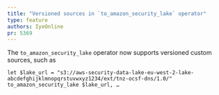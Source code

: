 ```yaml
---
title: "Versioned sources in `to_amazon_security_lake` operator"
type: feature
authors: IyeOnline
pr: 5369
---
```


The `to_amazon_security_lake` operator now supports versioned custom sources,
such as

```tql
let $lake_url = "s3://aws-security-data-lake-eu-west-2-lake-abcdefghijklmnopqrstuvwxyz1234/ext/tnz-ocsf-dns/1.0/"
to_amazon_security_lake $lake_url, …
```
